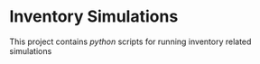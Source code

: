 # Inventory Simulations
This project contains *python* scripts for running inventory related
simulations